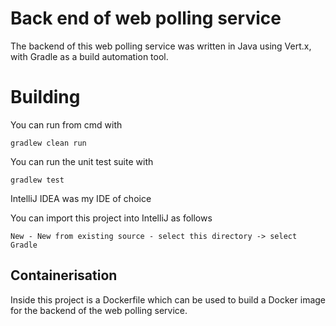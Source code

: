 # Back end of web polling service

The backend of this web polling service was written in Java using Vert.x, with Gradle as a build automation tool.

# Building

You can run from cmd with

```
gradlew clean run
```

You can run the unit test suite with

```
gradlew test
```

IntelliJ IDEA was my IDE of choice

You can import this project into IntelliJ as follows

```
New - New from existing source - select this directory -> select Gradle
```
## Containerisation

Inside this project is a Dockerfile which can be used to build a Docker image for the backend of the web polling service.

